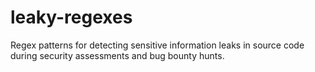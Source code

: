 # leaky-regexes
Regex patterns for detecting sensitive information leaks in source code during security assessments and bug bounty hunts.
